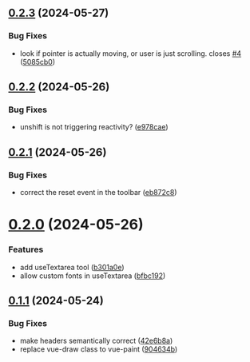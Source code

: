 ## [0.2.3](https://github.com/robertrosman/vue-paint/compare/v0.2.2...v0.2.3) (2024-05-27)


### Bug Fixes

* look if pointer is actually moving, or user is just scrolling. closes [#4](https://github.com/robertrosman/vue-paint/issues/4) ([5085cb0](https://github.com/robertrosman/vue-paint/commit/5085cb098182619ffd8e5650dc5f052b48d31dca))



## [0.2.2](https://github.com/robertrosman/vue-paint/compare/v0.2.1...v0.2.2) (2024-05-26)


### Bug Fixes

* unshift is not triggering reactivity? ([e978cae](https://github.com/robertrosman/vue-paint/commit/e978cae1ed26a3817cd0f3337c5ce2f8f3e9e071))



## [0.2.1](https://github.com/robertrosman/vue-paint/compare/v0.2.0...v0.2.1) (2024-05-26)


### Bug Fixes

* correct the reset event in the toolbar ([eb872c8](https://github.com/robertrosman/vue-paint/commit/eb872c8326f22a54a4e0e1f3a47c4dad7c89e52e))



# [0.2.0](https://github.com/robertrosman/vue-paint/compare/v0.1.1...v0.2.0) (2024-05-26)


### Features

* add useTextarea tool ([b301a0e](https://github.com/robertrosman/vue-paint/commit/b301a0ec6b7e6805c97ebed42e5e4f530c2df3af))
* allow custom fonts in useTextarea ([bfbc192](https://github.com/robertrosman/vue-paint/commit/bfbc1920e7b0e782a84a60e77f642b5b9d5a53e9))



## [0.1.1](https://github.com/robertrosman/vue-paint/compare/v0.1.0...v0.1.1) (2024-05-24)


### Bug Fixes

* make headers semantically correct ([42e6b8a](https://github.com/robertrosman/vue-paint/commit/42e6b8ae2754d668a5cf54a498f46e2a6ad6a923))
* replace vue-draw class to vue-paint ([904634b](https://github.com/robertrosman/vue-paint/commit/904634bf6dbf1705ad526e98639b6218a13a2dc0))




